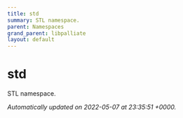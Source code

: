 ```yaml
---
title: std
summary: STL namespace. 
parent: Namespaces
grand_parent: libpalliate
layout: default
---
```


# std

STL namespace. 







_Automatically updated on 2022-05-07 at 23:35:51 +0000._